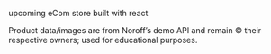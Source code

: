 upcoming eCom store built with react

Product data/images are from Noroff’s demo API and remain © their respective owners; used for educational purposes.
